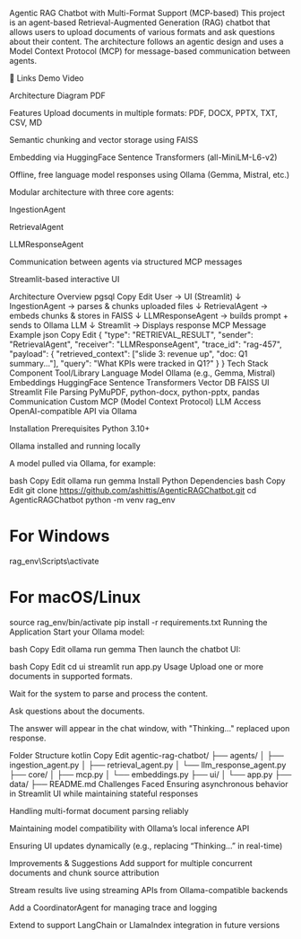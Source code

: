 Agentic RAG Chatbot with Multi-Format Support (MCP-based)
This project is an agent-based Retrieval-Augmented Generation (RAG) chatbot that allows users to upload documents of various formats and ask questions about their content. The architecture follows an agentic design and uses a Model Context Protocol (MCP) for message-based communication between agents.

🔗 Links
Demo Video

Architecture Diagram PDF

Features
Upload documents in multiple formats: PDF, DOCX, PPTX, TXT, CSV, MD

Semantic chunking and vector storage using FAISS

Embedding via HuggingFace Sentence Transformers (all-MiniLM-L6-v2)

Offline, free language model responses using Ollama (Gemma, Mistral, etc.)

Modular architecture with three core agents:

IngestionAgent

RetrievalAgent

LLMResponseAgent

Communication between agents via structured MCP messages

Streamlit-based interactive UI

Architecture Overview
pgsql
Copy
Edit
User → UI (Streamlit)
        ↓
IngestionAgent → parses & chunks uploaded files
        ↓
RetrievalAgent → embeds chunks & stores in FAISS
        ↓
LLMResponseAgent → builds prompt + sends to Ollama LLM
        ↓
Streamlit → Displays response
MCP Message Example
json
Copy
Edit
{
  "type": "RETRIEVAL_RESULT",
  "sender": "RetrievalAgent",
  "receiver": "LLMResponseAgent",
  "trace_id": "rag-457",
  "payload": {
    "retrieved_context": ["slide 3: revenue up", "doc: Q1 summary..."],
    "query": "What KPIs were tracked in Q1?"
  }
}
Tech Stack
Component	Tool/Library
Language Model	Ollama (e.g., Gemma, Mistral)
Embeddings	HuggingFace Sentence Transformers
Vector DB	FAISS
UI	Streamlit
File Parsing	PyMuPDF, python-docx, python-pptx, pandas
Communication	Custom MCP (Model Context Protocol)
LLM Access	OpenAI-compatible API via Ollama

Installation
Prerequisites
Python 3.10+

Ollama installed and running locally

A model pulled via Ollama, for example:

bash
Copy
Edit
ollama run gemma
Install Python Dependencies
bash
Copy
Edit
git clone https://github.com/ashittis/AgenticRAGChatbot.git
cd AgenticRAGChatbot
python -m venv rag_env
# For Windows
rag_env\Scripts\activate
# For macOS/Linux
source rag_env/bin/activate
pip install -r requirements.txt
Running the Application
Start your Ollama model:

bash
Copy
Edit
ollama run gemma
Then launch the chatbot UI:

bash
Copy
Edit
cd ui
streamlit run app.py
Usage
Upload one or more documents in supported formats.

Wait for the system to parse and process the content.

Ask questions about the documents.

The answer will appear in the chat window, with "Thinking..." replaced upon response.

Folder Structure
kotlin
Copy
Edit
agentic-rag-chatbot/
├── agents/
│   ├── ingestion_agent.py
│   ├── retrieval_agent.py
│   └── llm_response_agent.py
├── core/
│   ├── mcp.py
│   └── embeddings.py
├── ui/
│   └── app.py
├── data/
├── README.md
Challenges Faced
Ensuring asynchronous behavior in Streamlit UI while maintaining stateful responses

Handling multi-format document parsing reliably

Maintaining model compatibility with Ollama’s local inference API

Ensuring UI updates dynamically (e.g., replacing “Thinking…” in real-time)

Improvements & Suggestions
Add support for multiple concurrent documents and chunk source attribution

Stream results live using streaming APIs from Ollama-compatible backends

Add a CoordinatorAgent for managing trace and logging

Extend to support LangChain or LlamaIndex integration in future versions

